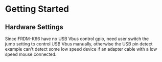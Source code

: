 # Getting Started

## Hardware Settings
  Since FRDM-K66 have no USB Vbus control gpio, need user switch the jump setting to control USB Vbus manually,
  otherwise the USB pin detect example can't  detect some low speed device if an adapter cable with a low speed
  mouse connected.
